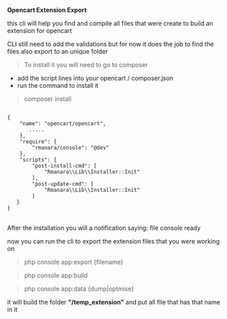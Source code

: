 **Opencart Extension Export**

this cli will help you find and compile all files that were create to build an extension for opencart

CLI still need to add the validations but for now it does the job to find the files also export to an unique folder

> To install it you will need to go to composer

 - add the script lines into your opencart / composer.json  
 - run the command to install it

> composer install
    
<pre><code>
{
    "name": "opencart/opencart",
	   .....
    },
    "require": {
        "rmanara/console": "@dev"
    },
    "scripts": {
        "post-install-cmd": [
            "Rmanara\\Lib\\Installer::Init"
        ],
        "post-update-cmd": [
            "Rmanara\\Lib\\Installer::Init"
        ]
   }
}
</code> </pre> 

After the installation you will a notification saying:
file console ready 

now you can run the cli to export the extension files that you were working on

> php console app:export {filename}

> php console app:build 

> php console app:data {dump|optmise}

it will build the folder **"/temp_extension"** and put all file that has that name in it